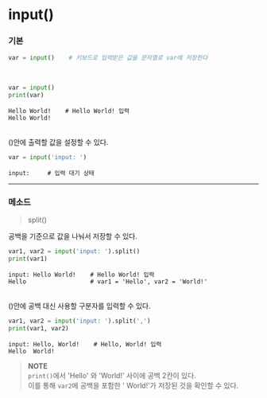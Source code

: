 # input()

### 기본

```python
var = input()    # 키보드로 입력받은 값을 문자열로 var에 저장한다
```

<br>

```python
var = input()
print(var)
```
```
Hello World!    # Hello World! 입력
Hello World!
```

<br>
()안에 출력할 값을 설정할 수 있다.

```python
var = input('input: ')
```
```
input:     # 입력 대기 상태
```

***

### 메소드

> split()

공백을 기준으로 값을 나눠서 저장할 수 있다.

```python
var1, var2 = input('input: ').split()
print(var1)
```
```
input: Hello World!    # Hello World! 입력
Hello                  # var1 = 'Hello', var2 = 'World!'
```

<br>
()안에 공백 대신 사용할 구분자를 입력할 수 있다.

```python
var1, var2 = input('input: ').split(',')
print(var1, var2)
```
```
input: Hello, World!    # Hello, World! 입력
Hello  World!
```

> __NOTE__  
> `print()`에서 'Hello' 와 'World!' 사이에 공백 2칸이 있다.  
> 이를 통해 `var2`에 공백을 포함한 ' World!'가 저장된 것을 확인할 수 있다.
